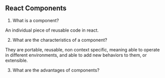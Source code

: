 ## React Components
1. What is a component?

 An individual piece of reusable code in react.

2. What are the characteristics of a component?

They are portable, reusable, non context specific, meaning able to operate in different environments, and able to add new behaviors to them, or extensible.

3. What are the advantages of components?





